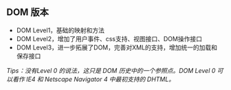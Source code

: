 ## DOM 版本

- DOM Level1，基础的映射和方法
- DOM Level2，增加了用户事件、css支持、视图接口、DOM操作接口
- DOM Level3，进一步拓展了DOM，完善对XML的支持，增加统一的加载和保存接口

*Tips：没有Level 0 的说法，这只是 DOM 历史中的一个参照点。DOM Level 0 可以看作 IE4 和 Netscape Navigator 4 中最初支持的 DHTML。*